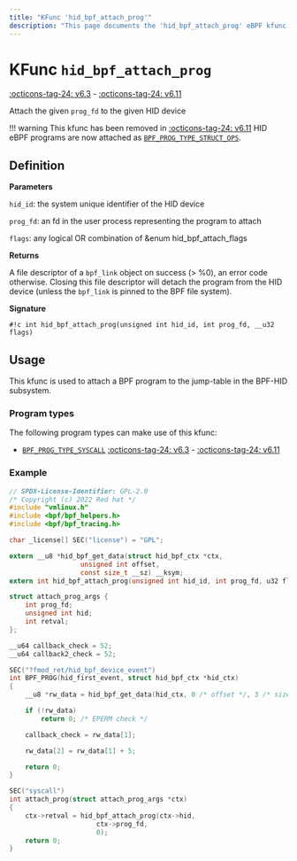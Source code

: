 ```yaml
---
title: "KFunc 'hid_bpf_attach_prog'"
description: "This page documents the 'hid_bpf_attach_prog' eBPF kfunc, including its definition, usage, program types that can use it, and examples."
---
```

# KFunc `hid_bpf_attach_prog`

[:octicons-tag-24: v6.3](https://github.com/torvalds/linux/commit/f5c27da4e3c8a2e42fb4f41a0c685debcb9af294) - [:octicons-tag-24: v6.11](https://github.com/torvalds/linux/commit/4a86220e046da009bef0948e9f51d1d26d68f93c)

Attach the given `prog_fd` to the given HID device

!!! warning
	This kfunc has been removed in [:octicons-tag-24: v6.11](https://github.com/torvalds/linux/commit/4a86220e046da009bef0948e9f51d1d26d68f93c) HID eBPF programs are now attached as [`BPF_PROG_TYPE_STRUCT_OPS`](../program-type/BPF_PROG_TYPE_STRUCT_OPS.md).

## Definition

**Parameters**

`hid_id`: the system unique identifier of the HID device

`prog_fd`: an fd in the user process representing the program to attach

`flags`: any logical OR combination of &enum hid_bpf_attach_flags

**Returns**

A file descriptor of a `bpf_link` object on success (> %0), an error code otherwise. Closing this file descriptor will detach the program from the HID device (unless the `bpf_link` is pinned to the BPF file system).

**Signature**

<!-- [KFUNC_DEF] -->
`#!c int hid_bpf_attach_prog(unsigned int hid_id, int prog_fd, __u32 flags)`
<!-- [/KFUNC_DEF] -->

## Usage

This kfunc is used to attach a BPF program to the jump-table in the BPF-HID subsystem. 

### Program types

The following program types can make use of this kfunc:

<!-- [KFUNC_PROG_REF] -->
- [`BPF_PROG_TYPE_SYSCALL`](../program-type/BPF_PROG_TYPE_SYSCALL.md) [:octicons-tag-24: v6.3](https://github.com/torvalds/linux/commit/f5c27da4e3c8a2e42fb4f41a0c685debcb9af294) -  [:octicons-tag-24: v6.11](https://github.com/torvalds/linux/commit/4a86220e046da009bef0948e9f51d1d26d68f93c)
<!-- [/KFUNC_PROG_REF] -->

### Example

```c
// SPDX-License-Identifier: GPL-2.0
/* Copyright (c) 2022 Red hat */
#include "vmlinux.h"
#include <bpf/bpf_helpers.h>
#include <bpf/bpf_tracing.h>

char _license[] SEC("license") = "GPL";

extern __u8 *hid_bpf_get_data(struct hid_bpf_ctx *ctx,
			      unsigned int offset,
			      const size_t __sz) __ksym;
extern int hid_bpf_attach_prog(unsigned int hid_id, int prog_fd, u32 flags) __ksym;

struct attach_prog_args {
	int prog_fd;
	unsigned int hid;
	int retval;
};

__u64 callback_check = 52;
__u64 callback2_check = 52;

SEC("?fmod_ret/hid_bpf_device_event")
int BPF_PROG(hid_first_event, struct hid_bpf_ctx *hid_ctx)
{
	__u8 *rw_data = hid_bpf_get_data(hid_ctx, 0 /* offset */, 3 /* size */);

	if (!rw_data)
		return 0; /* EPERM check */

	callback_check = rw_data[1];

	rw_data[2] = rw_data[1] + 5;

	return 0;
}

SEC("syscall")
int attach_prog(struct attach_prog_args *ctx)
{
	ctx->retval = hid_bpf_attach_prog(ctx->hid,
					  ctx->prog_fd,
					  0);
	return 0;
}
```

